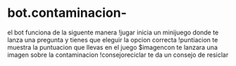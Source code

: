 # bot.contaminacion-
el bot funciona de la siguente manera 
!jugar inicia un minijuego donde te lanza una pregunta y tienes que eleguir la opcion correcta
!puntiacion te muestra la puntuacion que llevas en el juego
$imagencon te lanzara una imagen sobre la contaminacion
!consejoreciclar te da un consejo de resiclar 
